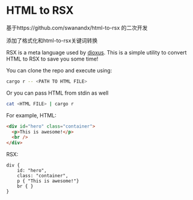 # HTML to RSX
基于https://github.com/swanandx/html-to-rsx   的二次开发

添加了格式化和html-to-rsx关键词转换

RSX is a meta language used by [dioxus](https://github.com/DioxusLabs/dioxus).
This is a simple utility to convert HTML to RSX to save you some time!

You can clone the repo and execute using:
```sh
cargo r -- <PATH TO HTML FILE>
```

Or you can pass HTML from stdin as well
```sh
cat <HTML FILE> | cargo r
```

For example, 
HTML:
```html
<div id="hero" class="container">
  <p>This is awesome!</p>
  <br />
</div>
```
RSX:
```
div { 
    id: "hero",
    class: "container",
    p { "This is awesome!"}
    br { }
}
```
